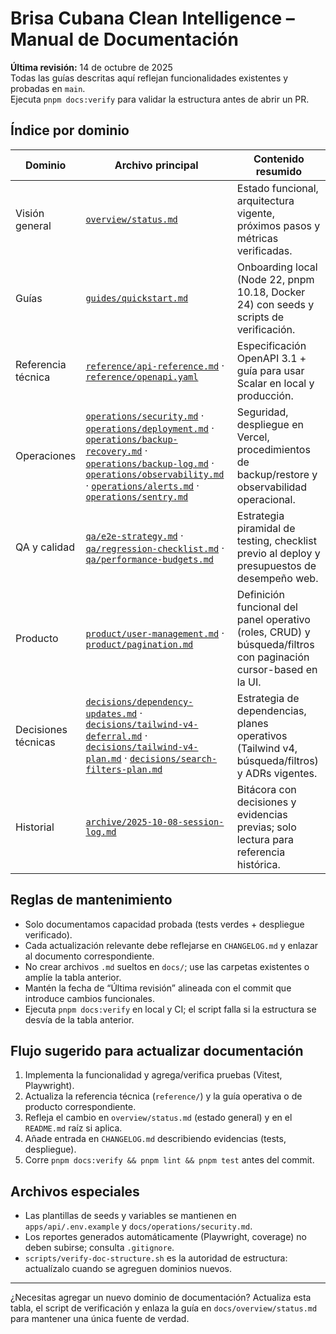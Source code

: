 # Brisa Cubana Clean Intelligence – Manual de Documentación

**Última revisión:** 14 de octubre de 2025  
Todas las guías descritas aquí reflejan funcionalidades existentes y probadas en `main`.  
Ejecuta `pnpm docs:verify` para validar la estructura antes de abrir un PR.

## Índice por dominio

| Dominio             | Archivo principal                                                                                                                                                                                                                                                                                                                                                                                        | Contenido resumido                                                                                              |
| ------------------- | -------------------------------------------------------------------------------------------------------------------------------------------------------------------------------------------------------------------------------------------------------------------------------------------------------------------------------------------------------------------------------------------------------- | --------------------------------------------------------------------------------------------------------------- |
| Visión general      | [`overview/status.md`](overview/status.md)                                                                                                                                                                                                                                                                                                                                                               | Estado funcional, arquitectura vigente, próximos pasos y métricas verificadas.                                  |
| Guías               | [`guides/quickstart.md`](guides/quickstart.md)                                                                                                                                                                                                                                                                                                                                                           | Onboarding local (Node 22, pnpm 10.18, Docker 24) con seeds y scripts de verificación.                          |
| Referencia técnica  | [`reference/api-reference.md`](reference/api-reference.md) · [`reference/openapi.yaml`](reference/openapi.yaml)                                                                                                                                                                                                                                                                                          | Especificación OpenAPI 3.1 + guía para usar Scalar en local y producción.                                       |
| Operaciones         | [`operations/security.md`](operations/security.md) · [`operations/deployment.md`](operations/deployment.md) · [`operations/backup-recovery.md`](operations/backup-recovery.md) · [`operations/backup-log.md`](operations/backup-log.md) · [`operations/observability.md`](operations/observability.md) · [`operations/alerts.md`](operations/alerts.md) · [`operations/sentry.md`](operations/sentry.md) | Seguridad, despliegue en Vercel, procedimientos de backup/restore y observabilidad operacional.                 |
| QA y calidad        | [`qa/e2e-strategy.md`](qa/e2e-strategy.md) · [`qa/regression-checklist.md`](qa/regression-checklist.md) · [`qa/performance-budgets.md`](qa/performance-budgets.md)                                                                                                                                                                                                                                       | Estrategia piramidal de testing, checklist previo al deploy y presupuestos de desempeño web.                    |
| Producto            | [`product/user-management.md`](product/user-management.md) · [`product/pagination.md`](product/pagination.md)                                                                                                                                                                                                                                                                                            | Definición funcional del panel operativo (roles, CRUD) y búsqueda/filtros con paginación cursor-based en la UI. |
| Decisiones técnicas | [`decisions/dependency-updates.md`](decisions/dependency-updates.md) · [`decisions/tailwind-v4-deferral.md`](decisions/tailwind-v4-deferral.md) · [`decisions/tailwind-v4-plan.md`](decisions/tailwind-v4-plan.md) · [`decisions/search-filters-plan.md`](decisions/search-filters-plan.md)                                                                                                              | Estrategia de dependencias, planes operativos (Tailwind v4, búsqueda/filtros) y ADRs vigentes.                  |
| Historial           | [`archive/2025-10-08-session-log.md`](archive/2025-10-08-session-log.md)                                                                                                                                                                                                                                                                                                                                 | Bitácora con decisiones y evidencias previas; solo lectura para referencia histórica.                           |

## Reglas de mantenimiento

- Solo documentamos capacidad probada (tests verdes + despliegue verificado).
- Cada actualización relevante debe reflejarse en `CHANGELOG.md` y enlazar al documento correspondiente.
- No crear archivos `.md` sueltos en `docs/`; use las carpetas existentes o amplíe la tabla anterior.
- Mantén la fecha de “Última revisión” alineada con el commit que introduce cambios funcionales.
- Ejecuta `pnpm docs:verify` en local y CI; el script falla si la estructura se desvía de la tabla anterior.

## Flujo sugerido para actualizar documentación

1. Implementa la funcionalidad y agrega/verifica pruebas (Vitest, Playwright).
2. Actualiza la referencia técnica (`reference/`) y la guía operativa o de producto correspondiente.
3. Refleja el cambio en `overview/status.md` (estado general) y en el `README.md` raíz si aplica.
4. Añade entrada en `CHANGELOG.md` describiendo evidencias (tests, despliegue).
5. Corre `pnpm docs:verify && pnpm lint && pnpm test` antes del commit.

## Archivos especiales

- Las plantillas de seeds y variables se mantienen en `apps/api/.env.example` y `docs/operations/security.md`.
- Los reportes generados automáticamente (Playwright, coverage) no deben subirse; consulta `.gitignore`.
- `scripts/verify-doc-structure.sh` es la autoridad de estructura: actualízalo cuando se agreguen dominios nuevos.

---

¿Necesitas agregar un nuevo dominio de documentación? Actualiza esta tabla, el script de verificación y enlaza la guía en `docs/overview/status.md` para mantener una única fuente de verdad.
